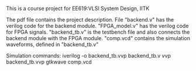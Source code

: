 This is a course project for EE619:VLSI System Design, IITK

The pdf file contains the project description.
File "backend.v" has the verilog code for the backend module.
"FPGA_model.v" has the verilog code for FPGA signals.
"backend_tb.v" is the testbench file and also connects the backend module with the FPGA module.
"comp.vcd" contains the simulation waveforms, defined in "backend_tb.v"

Simulation commands:
iverilog -o backend_tb.vvp backend_tb.v
vvp backend_tb.vvp
gtkwave comp.vcd
